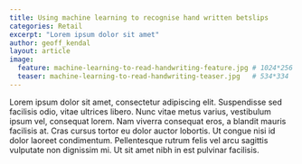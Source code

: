 ```yaml
---
title: Using machine learning to recognise hand written betslips
categories: Retail
excerpt: "Lorem ipsum dolor sit amet"
author: geoff_kendal
layout: article
image: 
  feature: machine-learning-to-read-handwriting-feature.jpg # 1024*256
  teaser: machine-learning-to-read-handwriting-teaser.jpg   # 534*334
---
```


Lorem ipsum dolor sit amet, consectetur adipiscing elit. Suspendisse sed facilisis odio, vitae ultrices libero. Nunc vitae metus varius, vestibulum ipsum vel, consequat lorem. Nam viverra consequat eros, a blandit mauris facilisis at. Cras cursus tortor eu dolor auctor lobortis. Ut congue nisi id dolor laoreet condimentum. Pellentesque rutrum felis vel arcu sagittis vulputate non dignissim mi. Ut sit amet nibh in est pulvinar facilisis.
